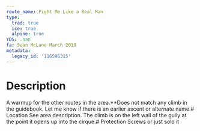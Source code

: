 ```yaml
---
route_name: Fight Me Like a Real Man
type:
  trad: true
  ice: true
  alpine: true
YDS: .nan
fa: Sean McLane March 2019
metadata:
  legacy_id: '116596315'
---
```

# Description
A warmup for the other routes in the area.**Does not match any climb in the guidebook. Let me know if there is an earlier ascent or alternate name.# Location
See area description. The climb is on the left wall of the gully at the point it opens up into the cirque.# Protection
Screws or just solo it